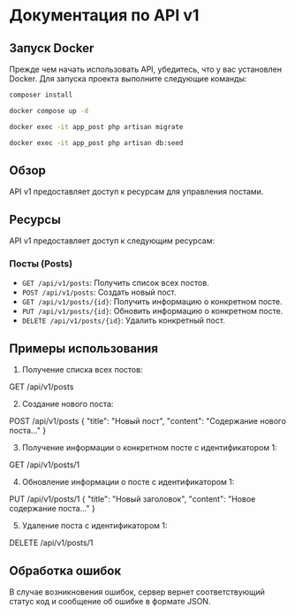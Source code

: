 # Документация по API v1


## Запуск Docker

Прежде чем начать использовать API, убедитесь, что у вас установлен Docker. Для запуска проекта выполните следующие команды:

```bash
composer install
```

```bash
docker compose up -d
```

```bash
docker exec -it app_post php artisan migrate
```

```bash
docker exec -it app_post php artisan db:seed
```






## Обзор

API v1 предоставляет доступ к ресурсам для управления постами.

## Ресурсы

API v1 предоставляет доступ к следующим ресурсам:

### Посты (Posts)

- `GET /api/v1/posts`: Получить список всех постов.
- `POST /api/v1/posts`: Создать новый пост.
- `GET /api/v1/posts/{id}`: Получить информацию о конкретном посте.
- `PUT /api/v1/posts/{id}`: Обновить информацию о конкретном посте.
- `DELETE /api/v1/posts/{id}`: Удалить конкретный пост.

## Примеры использования

1. Получение списка всех постов:

GET /api/v1/posts


2. Создание нового поста:

POST /api/v1/posts
{
"title": "Новый пост",
"content": "Содержание нового поста..."
}


3. Получение информации о конкретном посте с идентификатором 1:


GET /api/v1/posts/1


4. Обновление информации о посте с идентификатором 1:


PUT /api/v1/posts/1
{
"title": "Новый заголовок",
"content": "Новое содержание поста..."
}


5. Удаление поста с идентификатором 1:

DELETE /api/v1/posts/1


## Обработка ошибок

В случае возникновения ошибок, сервер вернет соответствующий статус код и сообщение об ошибке в формате JSON.

